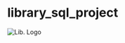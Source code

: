 # library_sql_project
![Lib. Logo](https://www.google.com/url?sa=i&url=https%3A%2F%2Fwww.kindpng.com%2Fimgv%2FwwJTbh_the-library-png-free-the-library-transparent-images%2F&psig=AOvVaw1Po9qOvpqI1J9IMD3-OzBp&ust=1753870621487000&source=images&cd=vfe&opi=89978449&ved=0CBUQjRxqFwoTCNjvsqXr4Y4DFQAAAAAdAAAAABAE)
